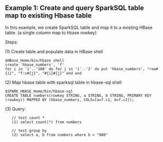 ## Example 1: Create and query SparkSQL table map to existing Hbase table
In this example, we create SparkSQL table and map it to a existing HBase table. (a single column map to hbase rowkey)

Steps:

(1) Create table and populate data in HBase shell
```
$HBase_Home/bin/hbase shell
create 'hbase_numbers', 'f'
for i in '1'..'100' do for j in '1'..'2' do put 'hbase_numbers', "row#{i}", "f:c#{j}", "#{i}#{j}" end end
```   

(2) Map hbase table with sparksql table in hbase-sql shell
```
$SPARK_HBASE_Home/bin/hbase-sql
CREATE TABLE numbers(rowkey STRING, a STRING, b STRING, PRIMARY KEY (rowkey)) MAPPED BY (hbase_numbers, COLS=[a=f.c1, b=f.c2]);
```

(3) Query:
```
   // test count *
   (1) select count(*) from numbers

   // test group by
   (2) select a, b from numbers where b > "980"
```
